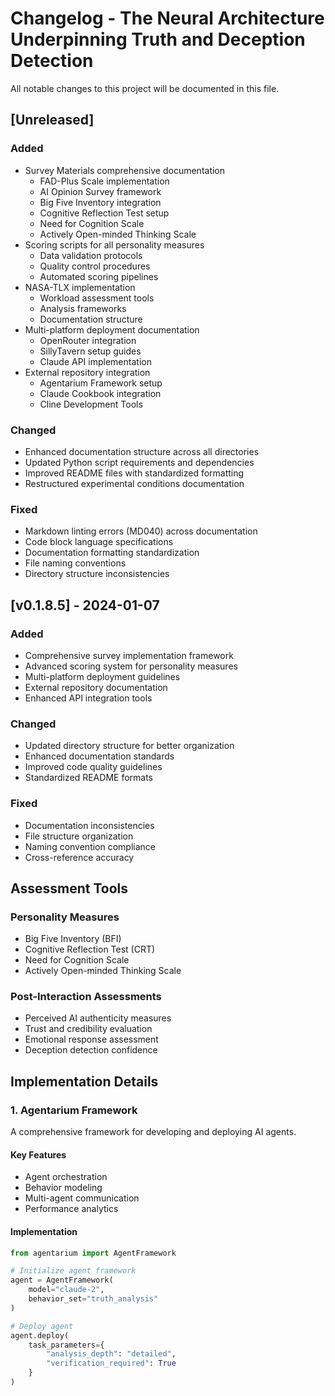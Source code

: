 # Changelog - The Neural Architecture Underpinning Truth and Deception Detection

All notable changes to this project will be documented in this file.

## [Unreleased]

### Added

* Survey Materials comprehensive documentation
  * FAD-Plus Scale implementation
  * AI Opinion Survey framework
  * Big Five Inventory integration
  * Cognitive Reflection Test setup
  * Need for Cognition Scale
  * Actively Open-minded Thinking Scale
* Scoring scripts for all personality measures
  * Data validation protocols
  * Quality control procedures
  * Automated scoring pipelines
* NASA-TLX implementation
  * Workload assessment tools
  * Analysis frameworks
  * Documentation structure
* Multi-platform deployment documentation
  * OpenRouter integration
  * SillyTavern setup guides
  * Claude API implementation
* External repository integration
  * Agentarium Framework setup
  * Claude Cookbook integration
  * Cline Development Tools

### Changed

* Enhanced documentation structure across all directories
* Updated Python script requirements and dependencies
* Improved README files with standardized formatting
* Restructured experimental conditions documentation

### Fixed

* Markdown linting errors (MD040) across documentation
* Code block language specifications
* Documentation formatting standardization
* File naming conventions
* Directory structure inconsistencies

## [v0.1.8.5] - 2024-01-07

### Added

* Comprehensive survey implementation framework
* Advanced scoring system for personality measures
* Multi-platform deployment guidelines
* External repository documentation
* Enhanced API integration tools

### Changed

* Updated directory structure for better organization
* Enhanced documentation standards
* Improved code quality guidelines
* Standardized README formats

### Fixed

* Documentation inconsistencies
* File structure organization
* Naming convention compliance
* Cross-reference accuracy

## Assessment Tools

### Personality Measures

* Big Five Inventory (BFI)
* Cognitive Reflection Test (CRT)
* Need for Cognition Scale
* Actively Open-minded Thinking Scale

### Post-Interaction Assessments

* Perceived AI authenticity measures
* Trust and credibility evaluation
* Emotional response assessment
* Deception detection confidence

## Implementation Details

### 1. Agentarium Framework

A comprehensive framework for developing and deploying AI agents.

#### Key Features

* Agent orchestration
* Behavior modeling
* Multi-agent communication
* Performance analytics

#### Implementation

```python
from agentarium import AgentFramework

# Initialize agent framework
agent = AgentFramework(
    model="claude-2",
    behavior_set="truth_analysis"
)

# Deploy agent
agent.deploy(
    task_parameters={
        "analysis_depth": "detailed",
        "verification_required": True
    }
)
```
